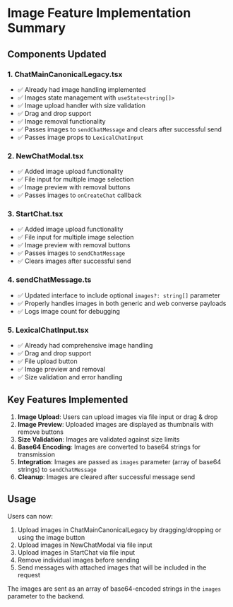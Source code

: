# Image Feature Implementation Summary

## Components Updated

### 1. ChatMainCanonicalLegacy.tsx
- ✅ Already had image handling implemented
- ✅ Images state management with `useState<string[]>`
- ✅ Image upload handler with size validation
- ✅ Drag and drop support
- ✅ Image removal functionality
- ✅ Passes images to `sendChatMessage` and clears after successful send
- ✅ Passes image props to `LexicalChatInput`

### 2. NewChatModal.tsx
- ✅ Added image upload functionality
- ✅ File input for multiple image selection
- ✅ Image preview with removal buttons
- ✅ Passes images to `onCreateChat` callback

### 3. StartChat.tsx
- ✅ Added image upload functionality
- ✅ File input for multiple image selection
- ✅ Image preview with removal buttons
- ✅ Passes images to `sendChatMessage`
- ✅ Clears images after successful send

### 4. sendChatMessage.ts
- ✅ Updated interface to include optional `images?: string[]` parameter
- ✅ Properly handles images in both generic and web converse payloads
- ✅ Logs image count for debugging

### 5. LexicalChatInput.tsx
- ✅ Already had comprehensive image handling
- ✅ Drag and drop support
- ✅ File upload button
- ✅ Image preview and removal
- ✅ Size validation and error handling

## Key Features Implemented

1. **Image Upload**: Users can upload images via file input or drag & drop
2. **Image Preview**: Uploaded images are displayed as thumbnails with remove buttons
3. **Size Validation**: Images are validated against size limits
4. **Base64 Encoding**: Images are converted to base64 strings for transmission
5. **Integration**: Images are passed as `images` parameter (array of base64 strings) to `sendChatMessage`
6. **Cleanup**: Images are cleared after successful message send

## Usage

Users can now:
1. Upload images in ChatMainCanonicalLegacy by dragging/dropping or using the image button
2. Upload images in NewChatModal via file input
3. Upload images in StartChat via file input
4. Remove individual images before sending
5. Send messages with attached images that will be included in the request

The images are sent as an array of base64-encoded strings in the `images` parameter to the backend.